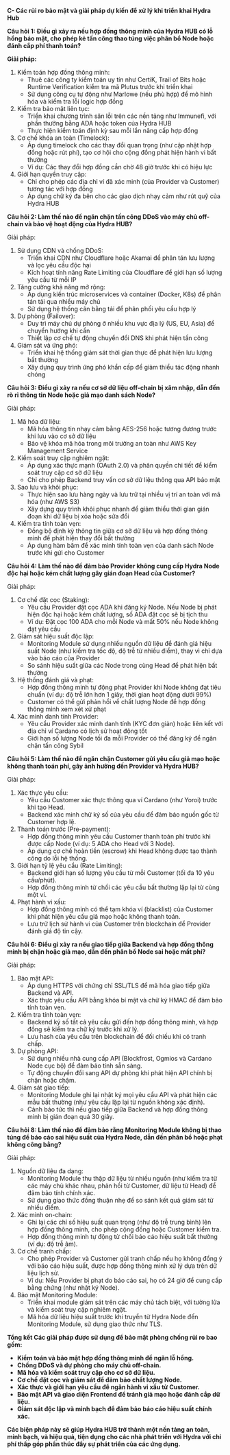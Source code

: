 **C- Các rủi ro bảo mật và giải pháp dự kiến để xử lý khi triển khai Hydra Hub**

**Câu hỏi 1: Điều gì xảy ra nếu hợp đồng thông minh của Hydra HUB có lỗ hổng bảo mật, cho phép kẻ tấn công thao túng việc phân bổ Node hoặc đánh cắp phí thanh toán?**

**Giải pháp:**

1. Kiểm toán hợp đồng thông minh:  
   * Thuê các công ty kiểm toán uy tín như CertiK, Trail of Bits hoặc Runtime Verification kiểm tra mã Plutus trước khi triển khai  
   * Sử dụng công cụ tự động như Marlowe (nếu phù hợp) để mô hình hóa và kiểm tra lỗi logic hợp đồng  
2. Kiểm tra bảo mật liên tục:  
   * Triển khai chương trình săn lỗi trên các nền tảng như Immunefi, với phần thưởng bằng ADA hoặc token của Hydra HUB  
   * Thực hiện kiểm toán định kỳ sau mỗi lần nâng cấp hợp đồng  
3. Cơ chế khóa an toàn (Timelock):  
   * Áp dụng timelock cho các thay đổi quan trọng (như cập nhật hợp đồng hoặc rút phí), tạo cơ hội cho cộng đồng phát hiện hành vi bất thường  
   * Ví dụ: Các thay đổi hợp đồng cần chờ 48 giờ trước khi có hiệu lực  
4. Giới hạn quyền truy cập:  
   * Chỉ cho phép các địa chỉ ví đã xác minh (của Provider và Customer) tương tác với hợp đồng  
   * Áp dụng chữ ký đa bên cho các giao dịch nhạy cảm như rút quỹ của Hydra HUB

**Câu hỏi 2: Làm thế nào để ngăn chặn tấn công DDoS vào máy chủ off-chain và bảo vệ hoạt động của Hydra HUB?**

Giải pháp:

1. Sử dụng CDN và chống DDoS:  
   * Triển khai CDN như Cloudflare hoặc Akamai để phân tán lưu lượng và lọc yêu cầu độc hại  
   * Kích hoạt tính năng Rate Limiting của Cloudflare để giới hạn số lượng yêu cầu từ mỗi IP  
2. Tăng cường khả năng mở rộng:  
   * Áp dụng kiến trúc microservices và container (Docker, K8s) để phân tán tải qua nhiều máy chủ  
   * Sử dụng hệ thống cân bằng tải để phân phối yêu cầu hợp lý  
3. Dự phòng (Failover):  
   * Duy trì máy chủ dự phòng ở nhiều khu vực địa lý (US, EU, Asia) để chuyển hướng khi cần  
   * Thiết lập cơ chế tự động chuyển đổi DNS khi phát hiện tấn công  
4. Giám sát và ứng phó:  
   * Triển khai hệ thống giám sát thời gian thực để phát hiện lưu lượng bất thường  
   * Xây dựng quy trình ứng phó khẩn cấp để giảm thiểu tác động nhanh chóng

**Câu hỏi 3: Điều gì xảy ra nếu cơ sở dữ liệu off-chain bị xâm nhập, dẫn đến rò rỉ thông tin Node hoặc giả mạo danh sách Node?**

Giải pháp:

1. Mã hóa dữ liệu:  
   * Mã hóa thông tin nhạy cảm bằng AES-256 hoặc tương đương trước khi lưu vào cơ sở dữ liệu  
   * Bảo vệ khóa mã hóa trong môi trường an toàn như AWS Key Management Service  
2. Kiểm soát truy cập nghiêm ngặt:  
   * Áp dụng xác thực mạnh (OAuth 2.0) và phân quyền chi tiết để kiểm soát truy cập cơ sở dữ liệu  
   * Chỉ cho phép Backend truy vấn cơ sở dữ liệu thông qua API bảo mật  
3. Sao lưu và khôi phục:  
   * Thực hiện sao lưu hàng ngày và lưu trữ tại nhiều vị trí an toàn với mã hóa (như AWS S3)  
   * Xây dựng quy trình khôi phục nhanh để giảm thiểu thời gian gián đoạn khi dữ liệu bị xóa hoặc sửa đổi  
4. Kiểm tra tính toàn vẹn:  
   * Đồng bộ định kỳ thông tin giữa cơ sở dữ liệu và hợp đồng thông minh để phát hiện thay đổi bất thường  
   * Áp dụng hàm băm để xác minh tính toàn vẹn của danh sách Node trước khi gửi cho Customer

**Câu hỏi 4: Làm thế nào để đảm bảo Provider không cung cấp Hydra Node độc hại hoặc kém chất lượng gây gián đoạn Head của Customer?**

Giải pháp:

1. Cơ chế đặt cọc (Staking):  
   * Yêu cầu Provider đặt cọc ADA khi đăng ký Node. Nếu Node bị phát hiện độc hại hoặc kém chất lượng, số ADA đặt cọc sẽ bị tịch thu  
   * Ví dụ: Đặt cọc 100 ADA cho mỗi Node và mất 50% nếu Node không đạt yêu cầu  
2. Giám sát hiệu suất độc lập:  
   * Monitoring Module sử dụng nhiều nguồn dữ liệu để đánh giá hiệu suất Node (như kiểm tra tốc độ, độ trễ từ nhiều điểm), thay vì chỉ dựa vào báo cáo của Provider  
   * So sánh hiệu suất giữa các Node trong cùng Head để phát hiện bất thường  
3. Hệ thống đánh giá và phạt:  
   * Hợp đồng thông minh tự động phạt Provider khi Node không đạt tiêu chuẩn (ví dụ: độ trễ lớn hơn 1 giây, thời gian hoạt động dưới 99%)  
   * Customer có thể gửi phản hồi về chất lượng Node để hợp đồng thông minh xem xét xử phạt  
4. Xác minh danh tính Provider:  
   * Yêu cầu Provider xác minh danh tính (KYC đơn giản) hoặc liên kết với địa chỉ ví Cardano có lịch sử hoạt động tốt  
   * Giới hạn số lượng Node tối đa mỗi Provider có thể đăng ký để ngăn chặn tấn công Sybil

**Câu hỏi 5: Làm thế nào để ngăn chặn Customer gửi yêu cầu giả mạo hoặc không thanh toán phí, gây ảnh hưởng đến Provider và Hydra HUB?**

Giải pháp:

1. Xác thực yêu cầu:  
   * Yêu cầu Customer xác thực thông qua ví Cardano (như Yoroi) trước khi tạo Head.  
   * Backend xác minh chữ ký số của yêu cầu để đảm bảo nguồn gốc từ Customer hợp lệ.  
2. Thanh toán trước (Pre-payment):  
   * Hợp đồng thông minh yêu cầu Customer thanh toán phí trước khi được cấp Node (ví dụ: 5 ADA cho Head với 3 Node).  
   * Áp dụng cơ chế hoàn tiền (escrow) khi Head không được tạo thành công do lỗi hệ thống.  
3. Giới hạn tỷ lệ yêu cầu (Rate Limiting):  
   * Backend giới hạn số lượng yêu cầu từ mỗi Customer (tối đa 10 yêu cầu/phút).  
   * Hợp đồng thông minh từ chối các yêu cầu bất thường lặp lại từ cùng một ví.  
4. Phạt hành vi xấu:  
   * Hợp đồng thông minh có thể tạm khóa ví (blacklist) của Customer khi phát hiện yêu cầu giả mạo hoặc không thanh toán.  
   * Lưu trữ lịch sử hành vi của Customer trên blockchain để Provider đánh giá độ tin cậy.

**Câu hỏi 6: Điều gì xảy ra nếu giao tiếp giữa Backend và hợp đồng thông minh bị chặn hoặc giả mạo, dẫn đến phân bổ Node sai hoặc mất phí?**

Giải pháp:

1. Bảo mật API:  
   * Áp dụng HTTPS với chứng chỉ SSL/TLS để mã hóa giao tiếp giữa Backend và API.  
   * Xác thực yêu cầu API bằng khóa bí mật và chữ ký HMAC để đảm bảo tính toàn vẹn.  
2. Kiểm tra tính toàn vẹn:  
   * Backend ký số tất cả yêu cầu gửi đến hợp đồng thông minh, và hợp đồng sẽ kiểm tra chữ ký trước khi xử lý.  
   * Lưu hash của yêu cầu trên blockchain để đối chiếu khi có tranh chấp.  
3. Dự phòng API:  
   * Sử dụng nhiều nhà cung cấp API (Blockfrost, Ogmios và Cardano Node cục bộ) để đảm bảo tính sẵn sàng.  
   * Tự động chuyển đổi sang API dự phòng khi phát hiện API chính bị chặn hoặc chậm.  
4. Giám sát giao tiếp:  
   * Monitoring Module ghi lại nhật ký mọi yêu cầu API và phát hiện các mẫu bất thường (như yêu cầu lặp lại từ nguồn không xác định).  
   * Cảnh báo tức thì nếu giao tiếp giữa Backend và hợp đồng thông minh bị gián đoạn quá 30 giây.

**Câu hỏi 8: Làm thế nào để đảm bảo rằng Monitoring Module không bị thao túng để báo cáo sai hiệu suất của Hydra Node, dẫn đến phân bổ hoặc phạt không công bằng?**

Giải pháp:

1. Nguồn dữ liệu đa dạng:  
   * Monitoring Module thu thập dữ liệu từ nhiều nguồn (như kiểm tra từ các máy chủ khác nhau, phản hồi từ Customer, dữ liệu từ Head) để đảm bảo tính chính xác.  
   * Sử dụng giao thức đồng thuận nhẹ để so sánh kết quả giám sát từ nhiều điểm.  
2. Xác minh on-chain:  
   * Ghi lại các chỉ số hiệu suất quan trọng (như độ trễ trung bình) lên hợp đồng thông minh, cho phép cộng đồng hoặc Customer kiểm tra.  
   * Hợp đồng thông minh tự động từ chối báo cáo hiệu suất bất thường (ví dụ: độ trễ âm).  
3. Cơ chế tranh chấp:  
   * Cho phép Provider và Customer gửi tranh chấp nếu họ không đồng ý với báo cáo hiệu suất, được hợp đồng thông minh xử lý dựa trên dữ liệu lịch sử.  
   * Ví dụ: Nếu Provider bị phạt do báo cáo sai, họ có 24 giờ để cung cấp bằng chứng (như nhật ký Node).  
4. Bảo mật Monitoring Module:  
   * Triển khai module giám sát trên các máy chủ tách biệt, với tường lửa và kiểm soát truy cập nghiêm ngặt.  
   * Mã hóa dữ liệu hiệu suất trước khi truyền từ Hydra Node đến Monitoring Module, sử dụng giao thức như TLS.

**Tổng kết Các giải pháp được sử dụng để bảo mật phòng chống rủi ro bao gồm:**

* **Kiểm toán và bảo mật hợp đồng thông minh để ngăn lỗ hổng.**  
* **Chống DDoS và dự phòng cho máy chủ off-chain.**  
* **Mã hóa và kiểm soát truy cập cho cơ sở dữ liệu.**  
* **Cơ chế đặt cọc và giám sát để đảm bảo chất lượng Node.**  
* **Xác thực và giới hạn yêu cầu để ngăn hành vi xấu từ Customer.**  
* **Bảo mật API và giao diện Frontend để tránh giả mạo hoặc đánh cắp dữ liệu.**  
* **Giám sát độc lập và minh bạch để đảm bảo báo cáo hiệu suất chính xác.**

**Các biện pháp này sẽ giúp Hydra HUB trở thành một nền tảng an toàn, minh bạch, và hiệu quả, tiện dụng cho các nhà phát triển với Hydra với chi phí thấp góp phần thúc đẩy sự phát triển của các ứng dụng.**
